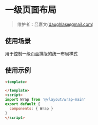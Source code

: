 # 一级页面布局
> 维护者：吕嘉文(daughlas@gmail.com)  
## 使用场景
用于控制一级页面排版的统一布局样式

## 使用示例
```html
<template>

</template>
<script>
import Wrap from '@/layout/wrap-main'
export default {
  components: { Wrap }
}
</script>

```